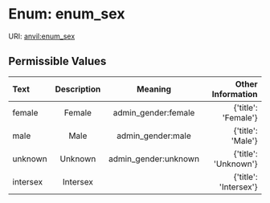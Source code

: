 
# Enum: enum_sex



URI: [anvil:enum_sex](https://anvilproject.org/acr-harmonized-data-model/enum_sex)


## Permissible Values

| Text | Description | Meaning | Other Information |
| :--- | :---: | :---: | ---: |
| female | Female | admin_gender:female | {'title': 'Female'} |
| male | Male | admin_gender:male | {'title': 'Male'} |
| unknown | Unknown | admin_gender:unknown | {'title': 'Unknown'} |
| intersex | Intersex |  | {'title': 'Intersex'} |

